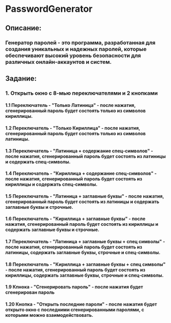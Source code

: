 # PasswordGenerator

## Описание:
### Генератор паролей - это программа, разработанная для создания уникальных и надежных паролей, которые обеспечивают высокий уровень безопасности для различных онлайн-аккаунтов и систем. 

## Задание:
### 1. Открыть окно с 8-мью переключателями и 2 кнопками
#### 1.1 Переключатель - "Только Латиница" - после нажатия, сгенерированный пароль будет состоять только из символов кириллицы.
#### 1.2 Переключатель - "Только Кириллица" - после нажатия, сгенерированный пароль будет состоять только из символов латиницы.
#### 1.3 Переключатель - "Латиница + содержание спец-символов" - после нажатия, сгенерированный пароль будет состоять из латиницы и содержать спец-символы.
#### 1.4 Переключатель - "Кириллица + содержание спец-символов" - после нажатия, сгенерированный пароль будет состоять из кириллицы и содержать спец-символы.
#### 1.5 Переключатель - "Латиница + заглавные буквы" - после нажатия, сгенерированный пароль будет состоять из латиницы и содержать заглавные буквы и строчные. 
#### 1.6 Переключатель - "Кириллица + заглавные буквы" - после нажатия, сгенерированный пароль будет состоять из кириллицы и содержать заглавные буквы и строчные. 
#### 1.7 Переключатель - "Латиница + заглавные буквы + спец символы" - после нажатия, сгенерированный пароль будет состоять из латиницы, содержать заглавные буквы, строчные и спец-символы. 
#### 1.8 Переключатель - "Кириллица + заглавные буквы + спец символы" - после нажатия, сгенерированный пароль будет состоять из кириллицы, содержать заглавные буквы, строчные и спец-символы. 
#### 1.9 Кпнока - "Сгенерировать пароль" - после нажатия будет сгенерирован пароль
#### 1.20 Кнопка - "Открыть последние пароли" - после нажатия будет открыто окно с последними сгенерированными паролями, с которыми можно взаимодействовать. 

